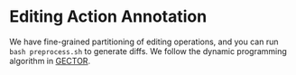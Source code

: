 # Editing Action Annotation
We have fine-grained partitioning of editing operations, and you can run `bash preprocess.sh` to generate diffs. We follow the dynamic programming algorithm in [GECTOR](https://github.com/grammarly/gector.git).
